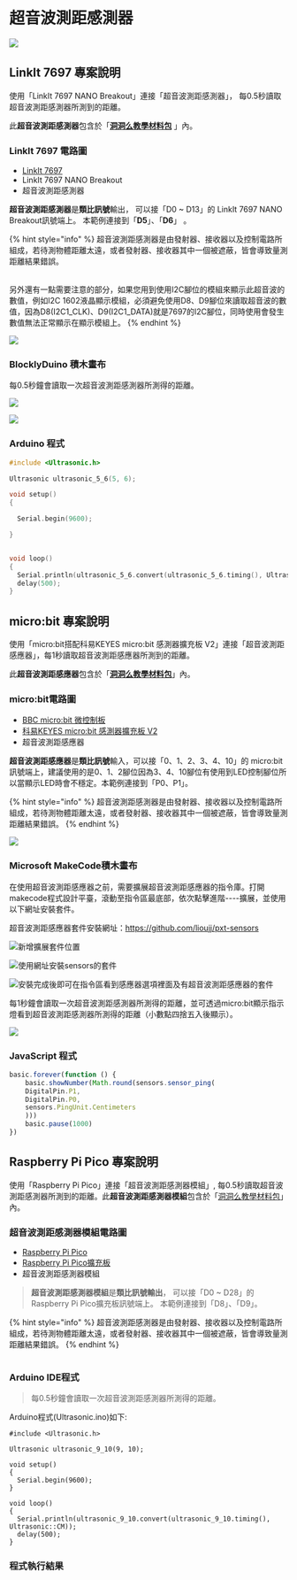 # 超音波測距感測器

![](../../.gitbook/assets/linkit7697\_ultrasonic\_00.png)

## LinkIt 7697 專案說明

使用「LinkIt 7697 NANO Breakout」連接「超音波測距感測器」， 每0.5秒讀取超音波測距感測器所測到的距離。

此**超音波測距感測器**包含於「[**洞洞么教學材料包**](https://www.robotkingdom.com.tw/product/rk-education-kit-001/) 」內。

### LinkIt 7697 電路圖

* [LinkIt 7697](https://www.robotkingdom.com.tw/product/linkit-7697/)
* LinkIt 7697 NANO Breakout
* 超音波測距感測器

**超音波測距感測器**是**類比訊號**輸出， 可以接「D0 \~ D13」的 LinkIt 7697 NANO Breakout訊號端上。 本範例連接到「**D5**」、「**D6**」 。

{% hint style="info" %}
超音波測距感測器是由發射器、接收器以及控制電路所組成，若待測物體距離太遠，或者發射器、接收器其中一個被遮蔽，皆會導致量測距離結果錯誤。

\
另外還有一點需要注意的部分，如果您用到使用I2C腳位的模組來顯示此超音波的數值，例如I2C 1602液晶顯示模組，必須避免使用D8、D9腳位來讀取超音波的數值，因為D8(I2C1\_CLK)、D9(I2C1\_DATA)就是7697的I2C腳位，同時使用會發生數值無法正常顯示在顯示模組上。
{% endhint %}

![](../../.gitbook/assets/超音波測距感測器1.jpg)

### BlocklyDuino 積木畫布

每0.5秒鐘會讀取一次超音波測距感測器所測得的距離。

![](../../.gitbook/assets/超音波測距感測器2.png)

![](../../.gitbook/assets/linkit7697\_ultrasonic\_03.png)

### Arduino 程式

```c
#include <Ultrasonic.h>

Ultrasonic ultrasonic_5_6(5, 6);

void setup()
{

  Serial.begin(9600);

}


void loop()
{
  Serial.println(ultrasonic_5_6.convert(ultrasonic_5_6.timing(), Ultrasonic::CM));
  delay(500);
}
```

## micro:bit 專案說明

使用「micro:bit搭配科易KEYES micro:bit 感測器擴充板 V2」連接「超音波測距感應器」，每1秒讀取超音波測距感應器所測到的距離。

此**超音波測距感應器**包含於「[**洞洞么教學材料包**](https://www.robotkingdom.com.tw/product/rk-education-kit-001/)」內。

### micro:bit電路圖

* [BBC micro:bit 微控制板  ](https://www.robotkingdom.com.tw/product/bbc-microbit-1/)
* [科易KEYES micro:bit 感測器擴充板 V2  ](https://www.robotkingdom.com.tw/product/keyes-microbit-sensor-breakout-v2/)
* 超音波測距感應器

**超音波測距感應器**是**類比訊號**輸入，可以接「0、1、2、3、4、10」的 micro:bit訊號端上，建議使用的是0、1、2腳位因為3、4、10腳位有使用到LED控制腳位所以當顯示LED時會不穩定。本範例連接到「P0、P1」。

{% hint style="info" %}
超音波測距感測器是由發射器、接收器以及控制電路所組成，若待測物體距離太遠，或者發射器、接收器其中一個被遮蔽，皆會導致量測距離結果錯誤。
{% endhint %}

![](<../../.gitbook/assets/01 (5).JPG>)

### Microsoft MakeCode積木畫布

在使用超音波測距感應器之前，需要擴展超音波測距感應器的指令庫。打開makecode程式設計平臺，滾動至指令區最底部，依次點擊進階----擴展，並使用以下網址安裝套件。

超音波測距感應器套件安裝網址：[https://github.com/lioujj/pxt-sensors](https://github.com/lioujj/pxt-sensors)

![新增擴展套件位置](../../.gitbook/assets/02.jpg)

![使用網址安裝sensors的套件](<../../.gitbook/assets/03 (1) (2).JPG>)

![安裝完成後即可在指令區看到感應器選項裡面及有超音波測距感應器的套件](<../../.gitbook/assets/04 (1).jpg>)

每1秒鐘會讀取一次超音波測距感測器所測得的距離，並可透過micro:bit顯示指示燈看到超音波測距感測器所測得的距離（小數點四捨五入後顯示）。

![](<../../.gitbook/assets/05 (1).JPG>)

### JavaScript 程式

```javascript
basic.forever(function () {
    basic.showNumber(Math.round(sensors.sensor_ping(
    DigitalPin.P1,
    DigitalPin.P0,
    sensors.PingUnit.Centimeters
    )))
    basic.pause(1000)
})
```







## Raspberry Pi Pico 專案說明

使用「Raspberry Pi Pico」連接「超音波測距感測器模組」, 每0.5秒讀取超音波測距感測器所測到的距離。此**超音波測距感測器模組**包含於「[洞洞么教學材料包](https://robotkingdom.com.tw/product/rk-education-kit-001/)」內。



### 超音波測距感測器模組電路圖

* [Raspberry Pi Pico](https://robotkingdom.com.tw/product/raspberry-pi-pico/)[  ](https://www.robotkingdom.com.tw/product/bbc-microbit-1/)
* [Raspberry Pi Pico擴充板](https://robotkingdom.com.tw/product/pipico-education-kit-001/)[  ](https://www.robotkingdom.com.tw/product/keyes-microbit-sensor-breakout-v2/)
* 超音波測距感測器模組

> **超音波測距感測器模組**是**類比訊號輸出**， 可以接「D0 \~ D28」的Raspberry Pi Pico擴充板訊號端上。 本範例連接到「D8」、「D9」。

{% hint style="info" %}
超音波測距感測器是由發射器、接收器以及控制電路所組成，若待測物體距離太遠，或者發射器、接收器其中一個被遮蔽，皆會導致量測距離結果錯誤。
{% endhint %}



<figure><img src="../../.gitbook/assets/image (3) (1).png" alt=""><figcaption></figcaption></figure>



### Arduino IDE程式

> 每0.5秒鐘會讀取一次超音波測距感測器所測得的距離。



Arduino程式(Ultrasonic.ino)如下:

```arduino
#include <Ultrasonic.h>

Ultrasonic ultrasonic_9_10(9, 10);

void setup()
{
  Serial.begin(9600);
}

void loop()
{
  Serial.println(ultrasonic_9_10.convert(ultrasonic_9_10.timing(), Ultrasonic::CM));
  delay(500);
}
```



### 程式執行結果

<figure><img src="../../.gitbook/assets/image (1) (1).png" alt=""><figcaption></figcaption></figure>
